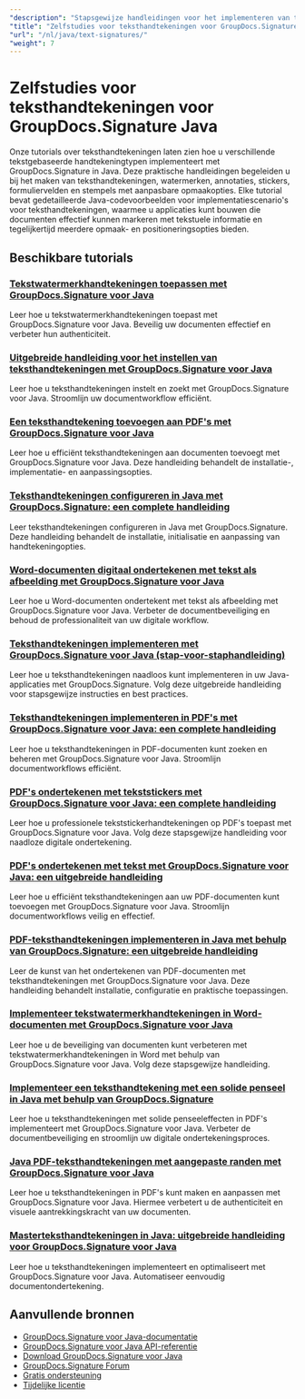 ```yaml
---
"description": "Stapsgewijze handleidingen voor het implementeren van teksthandtekeningen, annotaties, watermerken en tekstgebaseerde documentmarkering met GroupDocs.Signature voor Java."
"title": "Zelfstudies voor teksthandtekeningen voor GroupDocs.Signature Java"
"url": "/nl/java/text-signatures/"
"weight": 7
---
```


# Zelfstudies voor teksthandtekeningen voor GroupDocs.Signature Java

Onze tutorials over teksthandtekeningen laten zien hoe u verschillende tekstgebaseerde handtekeningtypen implementeert met GroupDocs.Signature in Java. Deze praktische handleidingen begeleiden u bij het maken van teksthandtekeningen, watermerken, annotaties, stickers, formuliervelden en stempels met aanpasbare opmaakopties. Elke tutorial bevat gedetailleerde Java-codevoorbeelden voor implementatiescenario's voor teksthandtekeningen, waarmee u applicaties kunt bouwen die documenten effectief kunnen markeren met tekstuele informatie en tegelijkertijd meerdere opmaak- en positioneringsopties bieden.

## Beschikbare tutorials

### [Tekstwatermerkhandtekeningen toepassen met GroupDocs.Signature voor Java](./apply-text-watermark-signature-groupdocs-java/)
Leer hoe u tekstwatermerkhandtekeningen toepast met GroupDocs.Signature voor Java. Beveilig uw documenten effectief en verbeter hun authenticiteit.

### [Uitgebreide handleiding voor het instellen van teksthandtekeningen met GroupDocs.Signature voor Java](./guide-setting-up-text-signatures-groupdocs-signature-java/)
Leer hoe u teksthandtekeningen instelt en zoekt met GroupDocs.Signature voor Java. Stroomlijn uw documentworkflow efficiënt.

### [Een teksthandtekening toevoegen aan PDF's met GroupDocs.Signature voor Java](./groupdocs-signature-java-add-text-signature/)
Leer hoe u efficiënt teksthandtekeningen aan documenten toevoegt met GroupDocs.Signature voor Java. Deze handleiding behandelt de installatie-, implementatie- en aanpassingsopties.

### [Teksthandtekeningen configureren in Java met GroupDocs.Signature: een complete handleiding](./configure-text-signatures-java-groupdocs-signature/)
Leer teksthandtekeningen configureren in Java met GroupDocs.Signature. Deze handleiding behandelt de installatie, initialisatie en aanpassing van handtekeningopties.

### [Word-documenten digitaal ondertekenen met tekst als afbeelding met GroupDocs.Signature voor Java](./sign-word-docs-text-image-groupdocs-java/)
Leer hoe u Word-documenten ondertekent met tekst als afbeelding met GroupDocs.Signature voor Java. Verbeter de documentbeveiliging en behoud de professionaliteit van uw digitale workflow.

### [Teksthandtekeningen implementeren met GroupDocs.Signature voor Java (stap-voor-staphandleiding)](./implement-text-signatures-groupdocs-java/)
Leer hoe u teksthandtekeningen naadloos kunt implementeren in uw Java-applicaties met GroupDocs.Signature. Volg deze uitgebreide handleiding voor stapsgewijze instructies en best practices.

### [Teksthandtekeningen implementeren in PDF's met GroupDocs.Signature voor Java: een complete handleiding](./groupdocs-signature-java-text-signatures-pdf/)
Leer hoe u teksthandtekeningen in PDF-documenten kunt zoeken en beheren met GroupDocs.Signature voor Java. Stroomlijn documentworkflows efficiënt.

### [PDF's ondertekenen met tekststickers met GroupDocs.Signature voor Java: een complete handleiding](./groupdocs-signature-java-pdf-text-sticker/)
Leer hoe u professionele tekststickerhandtekeningen op PDF's toepast met GroupDocs.Signature voor Java. Volg deze stapsgewijze handleiding voor naadloze digitale ondertekening.

### [PDF's ondertekenen met tekst met GroupDocs.Signature voor Java: een uitgebreide handleiding](./sign-pdf-text-groupdocs-signature-java/)
Leer hoe u efficiënt teksthandtekeningen aan uw PDF-documenten kunt toevoegen met GroupDocs.Signature voor Java. Stroomlijn documentworkflows veilig en effectief.

### [PDF-teksthandtekeningen implementeren in Java met behulp van GroupDocs.Signature: een uitgebreide handleiding](./pdf-text-signatures-java-groupdocs-signature/)
Leer de kunst van het ondertekenen van PDF-documenten met teksthandtekeningen met GroupDocs.Signature voor Java. Deze handleiding behandelt installatie, configuratie en praktische toepassingen.

### [Implementeer tekstwatermerkhandtekeningen in Word-documenten met GroupDocs.Signature voor Java](./implement-text-watermark-signature-word-documents-groupdocs-java/)
Leer hoe u de beveiliging van documenten kunt verbeteren met tekstwatermerkhandtekeningen in Word met behulp van GroupDocs.Signature voor Java. Volg deze stapsgewijze handleiding.

### [Implementeer een teksthandtekening met een solide penseel in Java met behulp van GroupDocs.Signature](./groupdocs-signature-java-text-solid-brush/)
Leer hoe u teksthandtekeningen met solide penseeleffecten in PDF's implementeert met GroupDocs.Signature voor Java. Verbeter de documentbeveiliging en stroomlijn uw digitale ondertekeningsproces.

### [Java PDF-teksthandtekeningen met aangepaste randen met GroupDocs.Signature voor Java](./java-pdf-text-signatures-groupdocs-custom-borders/)
Leer hoe u teksthandtekeningen in PDF's kunt maken en aanpassen met GroupDocs.Signature voor Java. Hiermee verbetert u de authenticiteit en visuele aantrekkingskracht van uw documenten.

### [Masterteksthandtekeningen in Java: uitgebreide handleiding voor GroupDocs.Signature voor Java](./groupdocs-signature-java-text-signatures-guide/)
Leer hoe u teksthandtekeningen implementeert en optimaliseert met GroupDocs.Signature voor Java. Automatiseer eenvoudig documentondertekening.

## Aanvullende bronnen

- [GroupDocs.Signature voor Java-documentatie](https://docs.groupdocs.com/signature/java/)
- [GroupDocs.Signature voor Java API-referentie](https://reference.groupdocs.com/signature/java/)
- [Download GroupDocs.Signature voor Java](https://releases.groupdocs.com/signature/java/)
- [GroupDocs.Signature Forum](https://forum.groupdocs.com/c/signature)
- [Gratis ondersteuning](https://forum.groupdocs.com/)
- [Tijdelijke licentie](https://purchase.groupdocs.com/temporary-license/)